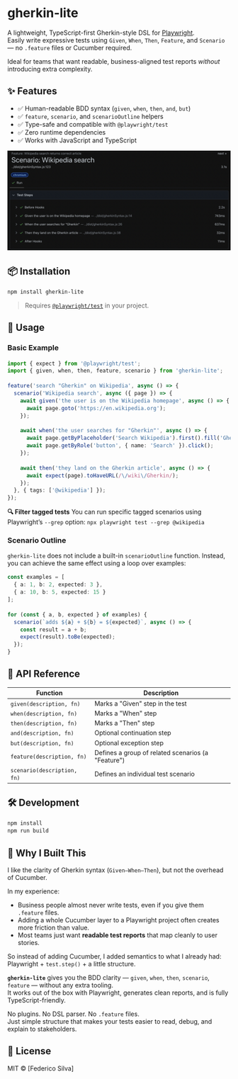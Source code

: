 # gherkin-lite

A lightweight, TypeScript-first Gherkin-style DSL for [Playwright](https://playwright.dev/).  
Easily write expressive tests using `Given`, `When`, `Then`, `Feature`, and `Scenario` — no `.feature` files or Cucumber required.

Ideal for teams that want readable, business-aligned test reports *without* introducing extra complexity.

## ✨ Features

- ✅ Human-readable BDD syntax (`given`, `when`, `then`, `and`, `but`)
- ✅ `feature`, `scenario`, and `scenarioOutline` helpers
- ✅ Type-safe and compatible with `@playwright/test`
- ✅ Zero runtime dependencies
- ✅ Works with JavaScript and TypeScript

![Example test report with Gherkin steps](img/report.png)

## 📦 Installation

```bash
npm install gherkin-lite
```

> Requires [`@playwright/test`](https://playwright.dev/) in your project.

## 🚀 Usage

### Basic Example

```ts
import { expect } from '@playwright/test';
import { given, when, then, feature, scenario } from 'gherkin-lite';

feature('search "Gherkin" on Wikipedia', async () => {
  scenario('Wikipedia search', async ({ page }) => {
    await given('the user is on the Wikipedia homepage', async () => {
      await page.goto('https://en.wikipedia.org');
    });

    await when('the user searches for "Gherkin"', async () => {
      await page.getByPlaceholder('Search Wikipedia').first().fill('Gherkin');
      await page.getByRole('button', { name: 'Search' }).click();
    });

    await then('they land on the Gherkin article', async () => {
      await expect(page).toHaveURL(/\/wiki\/Gherkin/);
    });
  }, { tags: ['@wikipedia'] });
});
```
**🔍 Filter tagged tests**
You can run specific tagged scenarios using Playwright’s ``--grep`` option:
``npx playwright test --grep @wikipedia``

### Scenario Outline
``gherkin-lite`` does not include a built-in `scenarioOutline` function. Instead, you can achieve the same effect using a loop over examples:

```ts
const examples = [
  { a: 1, b: 2, expected: 3 },
  { a: 10, b: 5, expected: 15 }
];

for (const { a, b, expected } of examples) {
  scenario(`adds ${a} + ${b} = ${expected}`, async () => {
    const result = a + b;
    expect(result).toBe(expected);
  });
}
```

## 🧱 API Reference

| Function                                   | Description                                             |
|--------------------------------------------|---------------------------------------------------------|
| `given(description, fn)`                   | Marks a "Given" step in the test                        |
| `when(description, fn)`                    | Marks a "When" step                                     |
| `then(description, fn)`                    | Marks a "Then" step                                     |
| `and(description, fn)`                     | Optional continuation step                              |
| `but(description, fn)`                     | Optional exception step                                 |
| `feature(description, fn)`                 | Defines a group of related scenarios (a "Feature")      |
| `scenario(description, fn)`                | Defines an individual test scenario                     |

## 🛠 Development

```bash
npm install
npm run build
```

## 🤔 Why I Built This

I like the clarity of Gherkin syntax (`Given–When–Then`), but not the overhead of Cucumber.

In my experience:
- Business people almost never write tests, even if you give them `.feature` files.
- Adding a whole Cucumber layer to a Playwright project often creates more friction than value.
- Most teams just want **readable test reports** that map cleanly to user stories.

So instead of adding Cucumber, I added semantics to what I already had:  
Playwright + `test.step()` + a little structure.

**`gherkin-lite`** gives you the BDD clarity — `given`, `when`, `then`, `scenario`, `feature` — without any extra tooling.  
It works out of the box with Playwright, generates clean reports, and is fully TypeScript-friendly.

No plugins. No DSL parser. No `.feature` files.  
Just simple structure that makes your tests easier to read, debug, and explain to stakeholders.

## 📄 License

MIT © [Federico Silva]